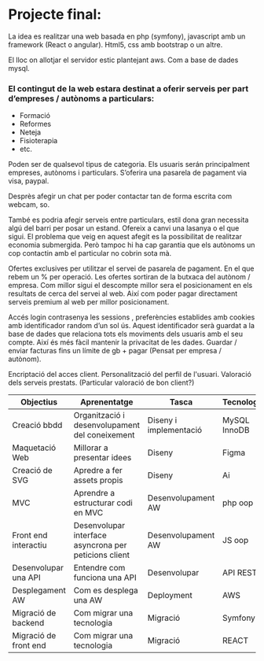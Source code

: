# Projecte final:

La idea es realitzar una web basada en php (symfony), javascript amb un framework (React o angular). Html5, css amb bootstrap o un altre.

El lloc on allotjar el servidor estic plantejant aws. Com a base de dades mysql. 

### El contingut de la web estara destinat a oferir serveis per part d’empreses / autònoms a particulars: 

- Formació
- Reformes
- Neteja
- Fisioterapia
- etc.

Poden ser de qualsevol tipus de categoria. Els usuaris serán principalment empreses, autònoms i particulars. S’oferira una pasarela de pagament via visa, paypal. 

Desprès afegir un chat per poder contactar tan de forma escrita com webcam, so. 

També es podria afegir serveis entre particulars, estil dona gran necessita algú del barri per posar un estand. Ofereix a canvi una lasanya o el que sigui. El problema que veig en aquest afegit es la possibilitat de realitzar economia submergida. Però tampoc hi ha cap garantia que els autònoms un cop contactin amb el particular no cobrin sota mà. 

Ofertes exclusives per utilitzar el servei de pasarela de pagament. En el que rebem un % per operació. Les ofertes sortiran de la butxaca del autònom / empresa. Com millor sigui el descompte millor sera el posicionament en els resultats de cerca del servei al web. Així com poder pagar directament serveis premium al web per millor posicionament. 

Accés login contrasenya les sessions , preferències establides amb cookies amb identificador random d’un sol ús. Aquest identificador serà guardat a la base de dades que relaciona tots els moviments dels usuaris amb el seu compte. Així és més fàcil mantenir la privacitat de les dades. Guardar / enviar facturas fins un límite de gb + pagar (Pensat per empresa / autònom).

Encriptació del acces client. Personalització del perfil de l'usuari. Valoració dels serveis prestats. (Particular valoració de bon client?) 

| Objectius | Aprenentatge | Tasca | Tecnología |
| ----------- | ----------- | ----------- | ----------- |
| Creació bbdd | Organització i desenvolupament del coneixement| Diseny i implementació | MySQL InnoDB|
| Maquetació Web | Millorar a presentar idees | Diseny | Figma |
| Creació de SVG | Apredre a fer assets propis | Diseny | Ai |
| MVC | Aprendre a estructurar codi en MVC | Desenvolupament AW | php oop|
| Front end interactiu | Desenvolupar interface asyncrona per peticions client | Desenvolupament AW | JS oop|
| Desenvolupar una API | Entendre com funciona una API | Desenvolupar | API REST |
| Desplegament AW | Com es desplega una AW | Deployment | AWS |
| Migració de backend | Com migrar una tecnologia | Migració | Symfony |
| Migració de front end | Com migrar una tecnologia | Migració | REACT |

